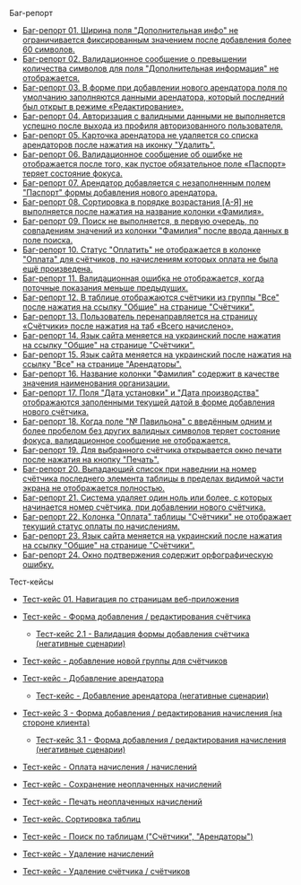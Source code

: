 Баг-репорт<br>

- <a href="https://docs.google.com/spreadsheets/d/1Oc47lnjxxzDf5F_vPyHhOcRTEVVmdBclDH3vcQwWeGQ/edit?usp=share_link">Баг-репорт 01. Ширина поля "Дополнительная инфо" не ограничивается фиксированным значением после добавления более 60 символов.</a><br>
- <a href="https://docs.google.com/spreadsheets/d/11fUaaXwuyOutQTC6nF-wPUJI4KZr2w4dQw3kt0aFn38/edit?usp=share_link">Баг-репорт 02. Валидационное сообщение о превышении количества символов для поля "Дополнительная информация" не отображается.</a><br>
- <a href="https://docs.google.com/spreadsheets/d/1ps-4y5tB_cu87pz8Z6sOwjWqCGnNaxl5vkU8rd0U05c/edit?usp=share_link">Баг-репорт 03. В форме при добавлении нового арендатора поля по умолчанию заполняются данными арендатора, который последний был открыт в режиме «Редактирование».</a><br>
- <a href="https://docs.google.com/spreadsheets/d/1TZHa4qKLyXBydT2x-Sga0Vmcyv0B2mx0DV1Z7GgFbBc/edit?usp=share_link">Баг-репорт 04. Авторизация с валидными данными не выполняется успешно после выхода из профиля авторизованного пользователя.</a><br>
- <a href="https://docs.google.com/spreadsheets/d/1fIw0L5n3GM8ND2GxdP3p2JL3hMPeBXPVAx0AQTfNROQ/edit?usp=share_link">Баг-репорт 05. Карточка арендатора не удаляется со списка арендаторов после нажатия на иконку "Удалить".</a><br>
- <a href="https://docs.google.com/spreadsheets/d/1_K-dXSl6KN5uFvdbNrMzornEZMg5E0yYXPFadbI1cKE/edit?usp=share_link">Баг-репорт 06. Валидационное сообщение об ошибке не отображается после того, как пустое обязательное поле «Паспорт» теряет состояние фокуса.</a><br>
- <a href="https://docs.google.com/spreadsheets/d/1lBFraRWNeZjDojFkNeuGnTvN6j3h9gcB59BImCFQsF8/edit?usp=share_link">Баг-репорт 07. Арендатор добавляется с незаполненным полем "Паспорт" формы добавления нового арендатора.</a><br>
- <a href="https://docs.google.com/spreadsheets/d/1Rzhs42PpNLZdeQSRaw4GZ0_HMn2wW-8h_6cinlKZpps/edit?usp=share_link">Баг-репорт 08. Сортировка в порядке возрастания [A-Я] не выполняется после нажатия на название колонки «Фамилия».</a><br>
- <a href="https://docs.google.com/spreadsheets/d/1HAZzXbSSk4UgVA3vfYMonCdPuD80TR9jGg0_EzssXtY/edit?usp=share_link">Баг-репорт 09. Поиск не выполняется, в первую очередь, по совпадениям значений из колонки "Фамилия" после ввода данных в поле поиска.</a><br>
- <a href="https://docs.google.com/spreadsheets/d/15LyYfl6LLHn1JY-uKU8MXKN57dJDnSK4oSXbDCvSedE/edit?usp=share_link">Баг-репорт 10. Статус "Оплатить" не отображается в колонке "Оплата" для счётчиков, по начислениям которых оплата не была ещё произведена.</a><br>
- <a href="https://docs.google.com/spreadsheets/d/1sKhXen-kUGahy8B-55UkH7C8MDEU4LLpfwwM8DcEc-o/edit?usp=share_link">Баг-репорт 11. Валидационная ошибка не отображается, когда поточные показания меньше предыдущих.</a><br>
- <a href="https://docs.google.com/spreadsheets/d/1ji8D1-2_tTaHwHVPyDQYVFZKZQhQYGawpNHCysLYcek/edit?usp=share_link">Баг-репорт 12. В таблице отображаются счётчики из группы "Все" после нажатия на ссылку "Общие" на странице "Счётчики".</a><br>
- <a href="https://docs.google.com/spreadsheets/d/1n6zwjf-L2tSIvKmYv1t3dt6jX9L_EQcq-r3WADbf8Ns/edit?usp=share_link">Баг-репорт 13. Пользователь перенаправляется на страницу «Счётчики» после нажатия на таб «Всего начислено».</a><br>
- <a href="https://docs.google.com/spreadsheets/d/17I07fqFHOzcrDPnPXy2hrrBn8jYpPZuWVC70qBMw3Qc/edit?usp=share_link">Баг-репорт 14. Язык сайта меняется на украинский после нажатия на ссылку "Общие" на странице "Счётчики".</a><br>
- <a href="https://docs.google.com/spreadsheets/d/1mdkRYDPcZpeUEIBa45N9fKsYhd0Kc4rh9DnL09lRKa8/edit?usp=share_link">Баг-репорт 15. Язык сайта меняется на украинский после нажатия на ссылку "Все" на странице "Арендаторы".</a><br>
- <a href="https://docs.google.com/spreadsheets/d/1gApbqPnx2eX186XE_2hei3xdvg5rK5cpWi4DYTtjf6Q/edit?usp=share_link">Баг-репорт 16. Название колонки "Фамилия" содержит в качестве значения наименования организации.</a><br>
- <a href="https://docs.google.com/spreadsheets/d/1Ihzh1DcjClSrXnwADd87MKbHxgc15AAkXyH0qGnsVp8/edit?usp=share_link">Баг-репорт 17. Поля "Дата установки" и "Дата производства" отображаются заполенными текущей датой в форме добавления нового счётчика.</a><br>
- <a href="https://docs.google.com/spreadsheets/d/1Mv2mY9hbWDSlGGjgFNGqjdRMM87qUOtzmdZQoHYzZVo/edit?usp=share_link">Баг-репорт 18. Когда поле "№ Павильона" с введённым одним и более пробелом без других валидных символов теряет состояние фокуса, валидационное сообщение не отображается.</a><br>
- <a href="https://docs.google.com/spreadsheets/d/1IAAe-eJeuPjfgPycPKT6zQfwRwizTdg0-pO7dV30v9A/edit?usp=share_link">Баг-репорт 19. Для выбранного счётчика открывается окно печати после нажатия на кнопку "Печать".</a><br>
- <a href="https://docs.google.com/spreadsheets/d/1KbqoZadWrUS_OcefLLHQoHL5WvYku31UJKkMpmRTAK8/edit?usp=drive_link">Баг-репорт 20. Выпадающий список при наведнии на номер счётчика последнего элемента таблицы в пределах видимой части экрана не отображается полностью. </a><br>
- <a href="https://docs.google.com/spreadsheets/d/16A2d2C7iH_RGuFK1Em2ZC5_QUWdVzIz5Cbqmw62wHwQ/edit?usp=drive_link">Баг-репорт 21. Система удаляет один ноль или более, с которых начинается номер счётчика, при добавлении нового счётчика.</a><br>
- <a href="https://docs.google.com/spreadsheets/d/1hoZCIMv-klckWRvcDRv0TnBmWc9lSEudVO9AqCM3tvs/edit?usp=drive_link">Баг-репорт 22. Колонка "Оплата" таблицы "Счётчики" не отображает текущий статус оплаты по начислениям. </a><br>
- <a href="https://docs.google.com/spreadsheets/d/1HOenPffRRWhguX9D-ad81AWywdFAqKjJAFzZcK7Ijgw/edit?usp=drive_link">Баг-репорт 23. Язык сайта меняется на украинский после нажатия на ссылку "Общие" на странице "Счётчики".</a><br>
- <a href="https://docs.google.com/spreadsheets/d/18KzIb2efv40cWUDsLv0cPV9u-Uww9EzQINjRFW7QjOk/edit?usp=drive_link">Баг-репорт 24. Окно подтвержения содержит орфографическую ошибку.</a><br>



Тест-кейсы<br>

- <a href="https://docs.google.com/spreadsheets/d/1hib8LpEAOr4gmSsq7upmK-Vmk9yh3P2U/edit#gid=2141974348">Тест-кейс 01. Навигация по страницам веб-приложения</a><br>

- <a href="https://docs.google.com/spreadsheets/d/1WfyMXtksw3sy-CsqSHqcZWn7Xev-dbp9/edit#gid=2141974348">Тест-кейс - Форма добавления / редактирования счётчика</a>
  - <a href="https://docs.google.com/spreadsheets/d/1OH6sNuRtzEpMs-NCfWax8m8eW3ZZKA7a/edit?rtpof=true#gid=2141974348">Тест-кейс 2.1 - Валидация формы добавления счётчика (негативные сценарии)</a>
- <a href="https://docs.google.com/spreadsheets/d/1cE9AFwRdmIReIbX_qur-Ju-Bby1mguXV/edit#gid=2141974348">Тест-кейс - добавление новой группы для счётчиков</a>



- <a href="https://docs.google.com/spreadsheets/d/1t2ycTAZHLR3j_cuQvnG9Y6CsbZ3t41GG/edit?usp=share_link&ouid=102064553302234595178&rtpof=true&sd=true">Тест-кейс - Добавление арендатора</a>
  - <a href="https://docs.google.com/spreadsheets/d/1OH6sNuRtzEpMs-NCfWax8m8eW3ZZKA7a/edit?usp=drive_link&ouid=102064553302234595178&rtpof=true&sd=true">Тест-кейс - Добавление арендатора (негативные сценарии)</a>

  

- <a href="https://docs.google.com/spreadsheets/d/1YTiISSJmuCzBnwf_wfE4YKboljB5_afm/edit#gid=2141974348">Тест-кейс 3 - Форма добавления / редактирования начисления (на стороне клиента)</a>
  - <a href="https://docs.google.com/spreadsheets/d/1yvCiLcfRLj4Sys1hFC1-4eIQ1g246kjD/edit#gid=2141974348">Тест-кейс 3.1 - Форма добавления / редактирования начисления (негативные сценарии)</a>
- <a href="https://docs.google.com/spreadsheets/d/1KAt6vzC2y003D5rNw2nUmM_lbrhbI_3r/edit?usp=drive_link&ouid=102064553302234595178&rtpof=true&sd=true">Тест-кейс - Оплата начисления / начислений</a>
- <a href="https://docs.google.com/spreadsheets/d/10W_wS5R-bQShGtcAhRdvIK-IfFGOgFx8/edit?usp=drive_link&ouid=102064553302234595178&rtpof=true&sd=true">Тест-кейс - Сохранение неоплаченных начислений</a>
- <a href="https://docs.google.com/spreadsheets/d/1YozX_Q-zIPp_7kDe05VwsElQ--0xujVJ/edit?usp=drive_link&ouid=102064553302234595178&rtpof=true&sd=true">Тест-кейс - Печать неоплаченных начислений</a>
- <a href="https://docs.google.com/spreadsheets/d/1VImL_uyHGENAJAlxgjA6kVCOoAUc1ytI/edit#gid=2141974348">Тест-кейс. Сортировка таблиц</a><br>
- <a href="https://docs.google.com/spreadsheets/d/12TBQ_BeQrFaZ1ThKMQtYh-vdeCOrqJkT/edit#gid=2141974348">Тест-кейс - Поиск по таблицам ("Счётчики", "Арендаторы")</a>
- <a href="https://docs.google.com/spreadsheets/d/17KB4yNnUvZpQbgIEpoQEq1IePHuslBeO/edit?usp=drive_link&ouid=102064553302234595178&rtpof=true&sd=true">Тест-кейс - Удаление начислений</a>
- <a href="https://docs.google.com/spreadsheets/d/1rjx8D9PeeiFfpELSHPYLlzACDZtYCvgh/edit#gid=2141974348">Тест-кейс - Удаление счётчика / счётчиков</a>






